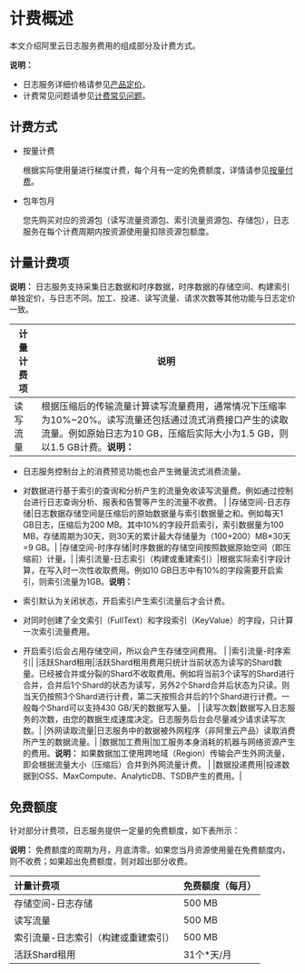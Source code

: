 # 计费概述

本文介绍阿里云日志服务费用的组成部分及计费方式。

**说明：**

-   日志服务详细价格请参见[产品定价](https://www.alibabacloud.com/product/log-service/pricing?spm=a3c0i.139163.9288850920.1.7690637avzyiqo)。
-   计费常见问题请参见[计费常见问题](/intl.zh-CN/产品定价/FAQ/计费常见问题.md)。

## 计费方式

-   按量计费

    根据实际使用量进行梯度计费，每个月有一定的免费额度，详情请参见[按量付费](/intl.zh-CN/产品定价/按量付费.md)。

-   包年包月

    您先购买对应的资源包（读写流量资源包、索引流量资源包、存储包），日志服务在每个计费周期内按资源使用量扣除资源包额度。


## 计量计费项

**说明：** 日志服务支持采集日志数据和时序数据，时序数据的存储空间、构建索引单独定价，与日志不同。加工、投递、读写流量、请求次数等其他功能与日志定价一致。

|计量计费项|说明|
|-----|--|
|读写流量|根据压缩后的传输流量计算读写流量费用，通常情况下压缩率为10%~20%。读写流量还包括通过流式消费接口产生的读取流量。例如原始日志为10 GB，压缩后实际大小为1.5 GB，则以1.5 GB计费。**说明：**

-   日志服务控制台上的消费预览功能也会产生微量流式消费流量。
-   对数据进行基于索引的查询和分析产生的流量免收读写流量费。例如通过控制台进行日志查询分析、报表和告警等产生的流量不收费。 |
|存储空间-日志存储|日志数据存储空间是压缩后的原始数据量与索引数据量之和。例如每天1 GB日志，压缩后为200 MB。其中10%的字段开启索引，索引数据量为100 MB，存储周期为30天，则30天的累计最大存储量为（100+200）MB×30天=9 GB。|
|存储空间-时序存储|时序数据的存储空间按照数据原始空间（即压缩前）计量。|
|索引流量-日志索引（构建或重建索引）|根据实际索引字段计算，在写入时一次性收取费用。例如10 GB日志中有10%的字段需要开启索引，则索引流量为1GB。**说明：**

-   索引默认为关闭状态，开启索引产生索引流量后才会计费。
-   对同时创建了全文索引（FullText）和字段索引（KeyValue）的字段，只计算一次索引流量费用。
-   开启索引后会占用存储空间，所以会产生存储空间费用。 |
|索引流量-时序索引|
|活跃Shard租用|活跃Shard租用费用只统计当前状态为读写的Shard数量。已经被合并或分裂的Shard不收取费用。例如将当前3个读写的Shard进行合并，合并后1个Shard的状态为读写，另外2个Shard合并后状态为只读。则当天仍按照3个Shard进行计费，第二天按照合并后的1个Shard进行计费。一般每个Shard可以支持430 GB/天的数据写入量。 |
|读写次数|数据写入日志服务的次数，由您的数据生成速度决定。日志服务后台会尽量减少请求读写次数。|
|外网读取流量|日志服务中的数据被外网程序（非阿里云产品）读取消费所产生的数据流量。|
|数据加工费用|加工服务本身消耗的机器与网络资源产生的费用。**说明：** 如果数据加工使用跨地域（Region）传输会产生外网流量，即会根据流量大小（压缩后）合并到外网流量计费。 |
|数据投递费用|投递数据到OSS、MaxCompute、AnalyticDB、TSDB产生的费用。|

## 免费额度

针对部分计费项，日志服务提供一定量的免费额度，如下表所示：

**说明：** 免费额度的周期为月，月底清零。如果您当月资源使用量在免费额度内，则不收费；如果超出免费额度，则对超出部分收费。

|计量计费项|免费额度（每月）|
|:----|:-------|
|存储空间-日志存储|500 MB|
|读写流量|500 MB|
|索引流量-日志索引（构建或重建索引）|500 MB|
|活跃Shard租用|31个\*天/月|

